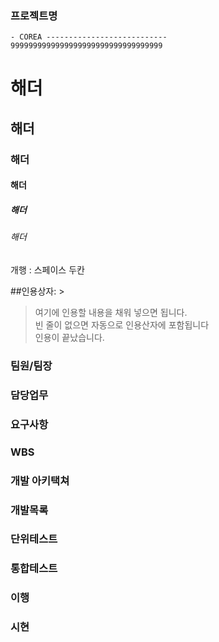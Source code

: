 ###	프로젝트명
    - COREA ---------------------------
    9999999999999999999999999999999999
   #   해더
   ##   해더
   ###   해더
   ####  해더
   #####   해더
   ######   해더
   
   개행 : 스페이스 두칸
 
 ##인용상자: >
 >여기에 인용할 내용을 채워 넣으면 됩니다.  
 빈 줄이 없으면 자동으로 인용산자에 포함됩니다  
 인용이 끝났습니다.  
 
 
###	팀원/팀장

###	담당업무

###	요구사항

###	WBS

###	개발 아키택쳐

###	개발목록

###	단위테스트

###	통합테스트

###	이행

###	시현
